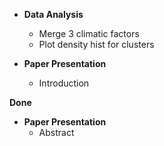 - **Data Analysis**
  - Merge 3 climatic factors
  - Plot density hist for clusters

- **Paper Presentation**
  - Introduction

**Done**

- **Paper Presentation**
  - Abstract